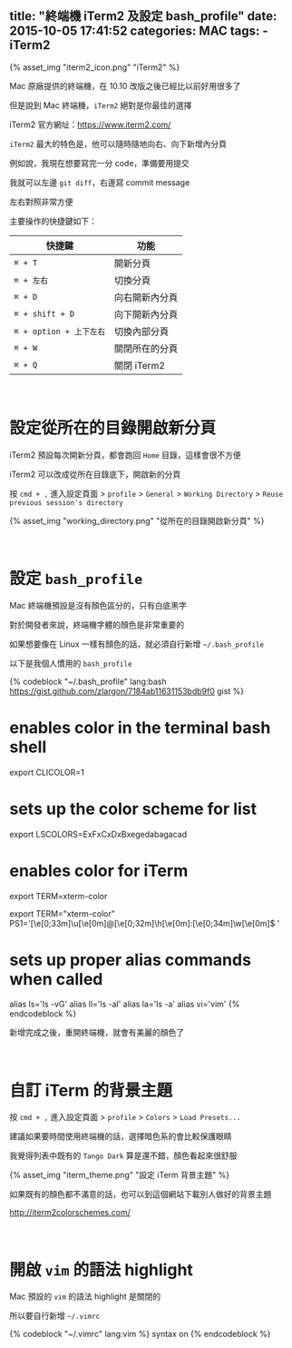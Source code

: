 title: "終端機 iTerm2 及設定 bash_profile"
date: 2015-10-05 17:41:52
categories: MAC
tags:
    - iTerm2
---

{% asset_img "iterm2_icon.png" "iTerm2" %}

Mac 原廠提供的終端機，在 10.10 改版之後已經比以前好用很多了

但是說到 Mac 終端機，`iTerm2` 絕對是你最佳的選擇

iTerm2 官方網址：https://www.iterm2.com/

`iTerm2` 最大的特色是，他可以隨時隨地向右、向下新增內分頁

例如說，我現在想要寫完一分 code，準備要用提交

我就可以左邊 `git diff`，右邊寫 commit message

左右對照非常方便

主要操作的快捷鍵如下：

| 快捷鍵 					| 功能 			|
| --- 						| --- 			|
| `⌘ + T` 					| 開新分頁 		|
| `⌘ + 左右`					| 切換分頁 		|
| `⌘ + D` 					| 向右開新內分頁 	|
| `⌘ + shift + D` 			| 向下開新內分頁 	|
| `⌘ + option + 上下左右` 	| 切換內部分頁	|
| `⌘ + W` 					| 關閉所在的分頁 	|
| `⌘ + Q` 					| 關閉 iTerm2	|

<br>

# 設定從所在的目錄開啟新分頁

iTerm2 預設每次開新分頁，都會跑回 `Home` 目錄，這樣會很不方便

iTerm2 可以改成從所在目錄底下，開啟新的分頁

按 `cmd + ,` 進入設定頁面 > `profile` > `General` > `Working Directory` > `Reuse previous session's directory`

{% asset_img "working_directory.png" "從所在的目錄開啟新分頁" %}

<br>

# 設定 `bash_profile`

Mac 終端機預設是沒有顏色區分的，只有白底黑字

對於開發者來說，終端機字體的顏色是非常重要的

如果想要像在 Linux 一樣有顏色的話，就必須自行新增 `~/.bash_profile`

以下是我個人慣用的 `bash_profile`

{% codeblock "~/.bash_profile" lang:bash https://gist.github.com/zlargon/7184ab11631153bdb9f0 gist %}
# enables color in the terminal bash shell
export CLICOLOR=1

# sets up the color scheme for list
export LSCOLORS=ExFxCxDxBxegedabagacad

# enables color for iTerm
export TERM=xterm-color

export TERM="xterm-color"
PS1='\[\e[0;33m\]\u\[\e[0m\]@\[\e[0;32m\]\h\[\e[0m\]:\[\e[0;34m\]\w\[\e[0m\]\$ '

# sets up proper alias commands when called
alias ls='ls -vG'
alias ll='ls -al'
alias la='ls -a'
alias vi='vim'
{% endcodeblock %}

新增完成之後，重開終端機，就會有美麗的顏色了

<br>

# 自訂 iTerm 的背景主題

按 `cmd + ,` 進入設定頁面 > `profile` > `Colors` > `Load Presets...`

建議如果要時間使用終端機的話，選擇暗色系的會比較保護眼睛

我覺得列表中既有的 `Tango Dark` 算是還不錯，顏色看起來很舒服

{% asset_img "iterm_theme.png" "設定 iTerm 背景主題" %}

如果既有的顏色都不滿意的話，也可以到這個網站下載別人做好的背景主題

http://iterm2colorschemes.com/

<br>

# 開啟 `vim` 的語法 highlight

Mac 預設的 `vim` 的語法 highlight 是關閉的

所以要自行新增 `~/.vimrc`

{% codeblock "~/.vimrc" lang:vim %}
syntax on
{% endcodeblock %}
